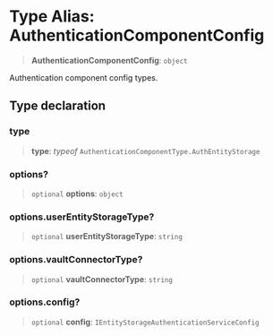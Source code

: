# Type Alias: AuthenticationComponentConfig

> **AuthenticationComponentConfig**: `object`

Authentication component config types.

## Type declaration

### type

> **type**: *typeof* `AuthenticationComponentType.AuthEntityStorage`

### options?

> `optional` **options**: `object`

### options.userEntityStorageType?

> `optional` **userEntityStorageType**: `string`

### options.vaultConnectorType?

> `optional` **vaultConnectorType**: `string`

### options.config?

> `optional` **config**: `IEntityStorageAuthenticationServiceConfig`
